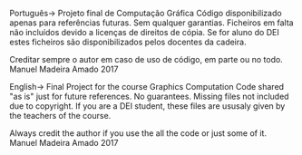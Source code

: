 Português->
Projeto final de Computação Gráfica
Código disponibilizado apenas para referências futuras. Sem qualquer garantias.
Ficheiros em falta não incluídos devido a licenças de direitos de cópia.
Se for aluno do DEI estes ficheiros são disponibilizados pelos docentes da cadeira.

Creditar sempre o autor em caso de uso de código, em parte ou no todo.
Manuel Madeira Amado 2017

English->
Final Project for the course Graphics Computation
Code shared "as is" just for future references. No guarantees.
Missing files not included due to copyright.
If you are a DEI student, these files are ususaly given by the teachers of the course.

Always credit the author if you use the all the code or just some of it.
Manuel Madeira Amado 2017
